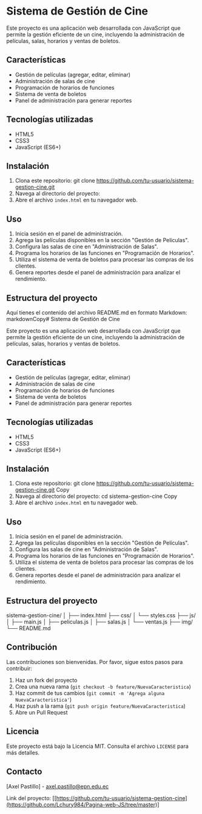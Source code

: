 # Sistema de Gestión de Cine

Este proyecto es una aplicación web desarrollada con JavaScript que permite la gestión eficiente de un cine, incluyendo la administración de películas, salas, horarios y ventas de boletos.

## Características

- Gestión de películas (agregar, editar, eliminar)
- Administración de salas de cine
- Programación de horarios de funciones
- Sistema de venta de boletos
- Panel de administración para generar reportes

## Tecnologías utilizadas

- HTML5
- CSS3
- JavaScript (ES6+)

## Instalación

1. Clona este repositorio:
git clone [https://github.com/tu-usuario/sistema-gestion-cine.git
](https://github.com/Lchury984/Pagina-web-JS/edit/master)
2. Navega al directorio del proyecto:
3. Abre el archivo `index.html` en tu navegador web.

## Uso

1. Inicia sesión en el panel de administración.
2. Agrega las películas disponibles en la sección "Gestión de Películas".
3. Configura las salas de cine en "Administración de Salas".
4. Programa los horarios de las funciones en "Programación de Horarios".
5. Utiliza el sistema de venta de boletos para procesar las compras de los clientes.
6. Genera reportes desde el panel de administración para analizar el rendimiento.

## Estructura del proyecto
Aquí tienes el contenido del archivo README.md en formato Markdown:
markdownCopy# Sistema de Gestión de Cine

Este proyecto es una aplicación web desarrollada con JavaScript que permite la gestión eficiente de un cine, incluyendo la administración de películas, salas, horarios y ventas de boletos.

## Características

- Gestión de películas (agregar, editar, eliminar)
- Administración de salas de cine
- Programación de horarios de funciones
- Sistema de venta de boletos
- Panel de administración para generar reportes

## Tecnologías utilizadas

- HTML5
- CSS3
- JavaScript (ES6+)

## Instalación

1. Clona este repositorio:
git clone https://github.com/tu-usuario/sistema-gestion-cine.git
Copy
2. Navega al directorio del proyecto:
cd sistema-gestion-cine
Copy
3. Abre el archivo `index.html` en tu navegador web.

## Uso

1. Inicia sesión en el panel de administración.
2. Agrega las películas disponibles en la sección "Gestión de Películas".
3. Configura las salas de cine en "Administración de Salas".
4. Programa los horarios de las funciones en "Programación de Horarios".
5. Utiliza el sistema de venta de boletos para procesar las compras de los clientes.
6. Genera reportes desde el panel de administración para analizar el rendimiento.

## Estructura del proyecto
sistema-gestion-cine/
│
├── index.html
├── css/
│   └── styles.css
├── js/
│   ├── main.js
│   ├── peliculas.js
│   ├── salas.js
│   └── ventas.js
├── img/
└── README.md

## Contribución

Las contribuciones son bienvenidas. Por favor, sigue estos pasos para contribuir:

1. Haz un fork del proyecto
2. Crea una nueva rama (`git checkout -b feature/NuevaCaracteristica`)
3. Haz commit de tus cambios (`git commit -m 'Agrega alguna NuevaCaracteristica'`)
4. Haz push a la rama (`git push origin feature/NuevaCaracteristica`)
5. Abre un Pull Request

## Licencia

Este proyecto está bajo la Licencia MIT. Consulta el archivo `LICENSE` para más detalles.

## Contacto

[Axel Pastillo] - axel.pastillo@epn.edu.ec

Link del proyecto: [[https://github.com/tu-usuario/sistema-gestion-cine](https://github.com/Lchury984/Pagina-web-JS/tree/master)]
